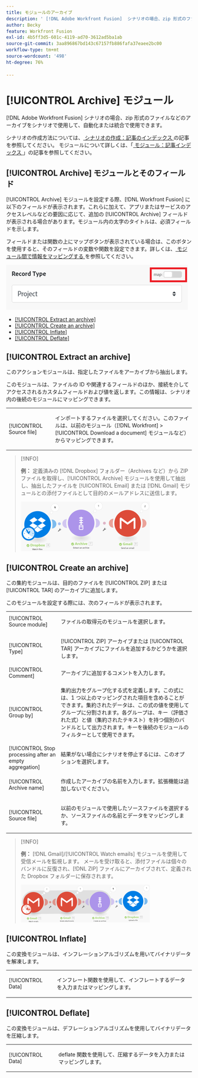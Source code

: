 ```yaml
---
title: モジュールのアーカイブ
description: ' [!DNL Adobe Workfront Fusion]  シナリオの場合、zip 形式のファイルなどのアーカイブを複数のサードパーティのアプリケーションやサービスに接続できます。例えば、次のシナリオを設定できます。'
author: Becky
feature: Workfront Fusion
exl-id: 4b5ff3d5-601c-4119-ad70-3612ad5ba1ab
source-git-commit: 3aa896867bd143c67157fb886fafa37eaee2bc00
workflow-type: tm+mt
source-wordcount: '498'
ht-degree: 76%

---
```


# [!UICONTROL Archive] モジュール

[!DNL Adobe Workfront Fusion] シナリオの場合、zip 形式のファイルなどのアーカイブをシナリオで使用して、自動化または統合で使用できます。

シナリオの作成方法については、[ シナリオの作成：記事のインデックス ](/help/workfront-fusion/create-scenarios/create-scenarios-toc.md) の記事を参照してください。 モジュールについて詳しくは、「[ モジュール：記事インデックス ](/help/workfront-fusion/references/modules/modules-toc.md)」の記事を参照してください。

## [!UICONTROL Archive] モジュールとそのフィールド

[!UICONTROL Archive] モジュールを設定する際、[!DNL Workfront Fusion] に以下のフィールドが表示されます。これらに加えて、アプリまたはサービスのアクセスレベルなどの要因に応じて、追加の [!UICONTROL Archive] フィールドが表示される場合があります。モジュール内の太字のタイトルは、必須フィールドを示します。

フィールドまたは関数の上にマップボタンが表示されている場合は、このボタンを使用すると、そのフィールドの変数や関数を設定できます。詳しくは、[ モジュール間で情報をマッピングする ](/help/workfront-fusion/create-scenarios/map-data/map-data-from-one-to-another.md) を参照してください。

![ マップ切り替え ](/help/workfront-fusion/references/apps-and-modules/assets/map-toggle-350x74.png)

* [[!UICONTROL Extract an archive]](#extract-an-archive)
* [[!UICONTROL Create an archive]](#create-an-archive)
* [[!UICONTROL Inflate]](#inflate)
* [[!UICONTROL Deflate]](#deflate)

## [!UICONTROL Extract an archive]

このアクションモジュールは、指定したファイルをアーカイブから抽出します。

このモジュールは、ファイルの ID や関連するフィールドのほか、接続を介してアクセスされるカスタムフィールドおよび値を返します。この情報は、シナリオ内の後続のモジュールにマッピングできます。

<table style="table-layout:auto">
 <col> 
 <col> 
 <tbody> 
  <tr> 
   <td>[!UICONTROL Source file]</td> 
   <td> <p> インポートするファイルを選択してください。このファイルは、以前のモジュール（[!DNL Workfront] &gt;[!UICONTROL Download a document] モジュールなど）からマッピングできます。</p>  </td> 
  </tr> 
 </tbody> 
</table>

>[!INFO]
>
>**例：** 定義済みの [!DNL Dropbox] フォルダー（Archives など）から ZIP ファイルを取得し、[!UICONTROL Archive] モジュールを使用して抽出し、抽出したファイルを [!UICONTROL Email] または [!DNL Gmail] モジュールとの添付ファイルとして目的のメールアドレスに送信します。
>
>![Dropboxの例 ](/help/workfront-fusion/references/apps-and-modules/assets/example-dropbox-350x134.png)

## [!UICONTROL Create an archive]

この集約モジュールは、目的のファイルを [!UICONTROL ZIP] または [!UICONTROL TAR] のアーカイブに追加します。

このモジュールを設定する際には、次のフィールドが表示されます。

<table style="table-layout:auto"> 
 <col> 
 <col> 
 <tbody> 
  <tr> 
   <td>[!UICONTROL Source module]</td> 
   <td> <p> ファイルの取得元のモジュールを選択します。</p> </td> 
  </tr> 
  <tr> 
   <td>[!UICONTROL Type] </td> 
   <td> <p>[!UICONTROL ZIP] アーカイブまたは [!UICONTROL TAR] アーカイブにファイルを追加するかどうかを選択します。</p> </td> 
  </tr> 
  <tr> 
   <td>[!UICONTROL Comment]</td> 
   <td>アーカイブに追加するコメントを入力します。</td> 
  </tr> 
  <tr> 
   <td>[!UICONTROL Group by]</td> 
   <td> <p>集約出力をグループ化する式を定義します。この式には、1 つ以上のマッピングされた項目を含めることができます。集約されたデータは、この式の値を使用してグループに分割されます。各グループは、キー（評価された式）と値（集約されたテキスト）を持つ個別のバンドルとして出力されます。キーを後続のモジュールのフィルターとして使用できます。</p> </td> 
  </tr> 
  <tr> 
   <td>[!UICONTROL Stop processing after an empty aggregation]</td> 
   <td>結果がない場合にシナリオを停止するには、このオプションを選択します。</td> 
  </tr> 
  <tr> 
   <td>[!UICONTROL Archive name]</td> 
   <td> <p> 作成したアーカイブの名前を入力します。拡張機能は追加しないでください。</p> </td> 
  </tr> 
  <tr> 
   <td>[!UICONTROL Source file]</td> 
   <td> <p>以前のモジュールで使用したソースファイルを選択するか、ソースファイルの名前とデータをマッピングします。</p> </td> 
  </tr> 
 </tbody> 
</table>

>[!INFO]
>
>**例：** [!DNL Gmail]/[!UICONTROL Watch emails] モジュールを使用して受信メールを監視します。 メールを受け取ると、添付ファイルは個々のバンドルに反復され、[!DNL ZIP] ファイルにアーカイブされて、定義された Dropbox フォルダーに保存されます。
>
>![Gmail の例 ](/help/workfront-fusion/references/apps-and-modules/assets/example-gmail-350x102.png)

## [!UICONTROL Inflate]

この変換モジュールは、インフレーションアルゴリズムを用いてバイナリデータを解凍します。

<table style="table-layout:auto">
 <col> 
 <col> 
 <tbody> 
  <tr> 
   <td>[!UICONTROL Data] </td> 
   <td> <p>インフレート関数を使用して、インフレートするデータを入力またはマッピングします。</p> </td> 
  </tr> 
 </tbody> 
</table>

## [!UICONTROL Deflate]

この変換モジュールは、デフレーションアルゴリズムを使用してバイナリデータを圧縮します。

<table style="table-layout:auto">
 <col> 
 <col> 
 <tbody> 
  <tr> 
   <td>[!UICONTROL Data] </td> 
   <td> <p>deflate 関数を使用して、圧縮するデータを入力またはマッピングします。</p> </td> 
  </tr> 
 </tbody> 
</table>
